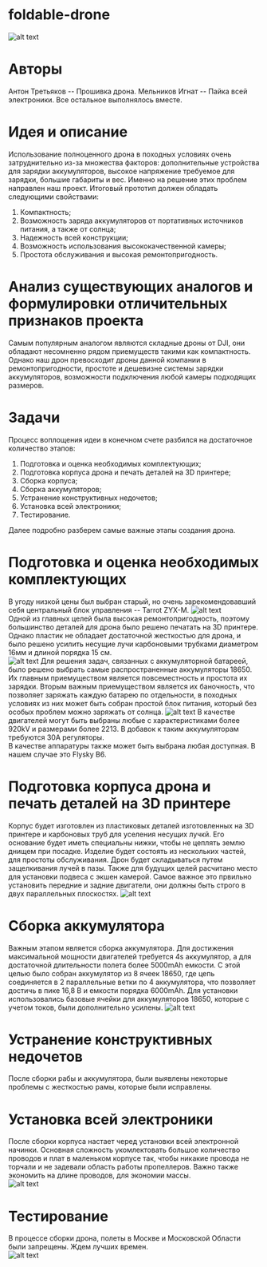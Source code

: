 # foldable-drone
![alt text](https://github.com/Minerkow/foldable-drone/blob/main/images/IMG_20230608_125940_Arcide-LMC8.4-Mi11u-v2.jpg)
# Авторы
Антон Третьяков -- Прошивка дрона.
Мельников Игнат -- Пайка всей электроники.
Вcе остальное выполнялось вместе.
# Идея и описание
Использование полноценного дрона в походных условиях очень затруднительно из-за множества факторов: дополнительные устройства для зарядки аккумуляторов, высокое напряжение требуемое для зарядки, большие габариты и вес. Именно на решение этих проблем направлен наш проект. Итоговый прототип должен обладать следующими свойствами:  
1) Компактность;
2) Возможность заряда аккумуляторов от портативных источников питания, а также от солнца;
3) Надежность всей конструкции;
4) Возможность использования высококачественной камеры;
5) Простота обслуживания и высокая ремонтопригодность.
# Анализ существующих аналогов и формулировки отличительных признаков проекта
Самым популярным аналогом являются складные дроны от DJI, они обладают несомненно рядом приемуществ такими как компактность. Однако наш дрон превосходит дроны данной компании в ремонтопригодности, простоте и дешевизне системы зарядки аккумуляторов, возможности подключения любой камеры подходящих размеров.
# Задачи
 Процесс воплощения идеи в конечном счете разбился на достаточное количество этапов:
1) Подготовка и оценка необходимых комплектующих;
2) Подготовка корпуса дрона и печать деталей на 3D принтере;
3) Сборка корпуса;
4) Сборка аккумуляторов;
5) Устранение конструктивных недочетов;
6) Установка всей электроники;
7) Тестирование.

Далее подробно разберем самые важные этапы создания дрона.

# Подготовка и оценка необходимых комплектующих
В угоду низкой цены был выбран старый, но очень зарекомендовавший себя центральный блок управления -- Tarrot ZYX-M.
![alt text](https://github.com/Minerkow/foldable-drone/blob/main/images/IMG_20230608_130112_Arcide-LMC8.4-Mi11u-v2.jpg)  
Одной из главных целей была высокая ремонтопригодность, поэтому большинство деталей для дрона было решено печатать на 3D принтере. Однако пластик не обладает достаточной жесткостью для дрона, и было решено усилить несущие лучи карбоновыми трубками диаметром 16мм и длиной порядка 15 см.   
![alt text](https://github.com/Minerkow/foldable-drone/blob/main/images/tube.jpg)
Для решения задач, связанных с аккумуляторной батареей, было решено выбрать самые распространенные аккумуляторы 18650. Их главным приемуществом является повсеместность и простота их зарядки. Вторым важным приемуществом является их баночность, что позволяет заряжать каждую батарею по отдельности, в походных условиях из них может быть собран простой блок питания, который без особых проблем можно заряжать от солнца.
![alt text](https://github.com/Minerkow/foldable-drone/blob/main/images/b5d7ca3c4ffcd75ea204ab5815bd3cd7.JPG)
В качестве двигателей могут быть выбраны любые с характеристиками более 920kV и размерами более 2213. В добавок к таким аккумуляторам требуются 30А регуляторы.  
В качестве аппаратуры также может быть выбрана любая доступная. В нашем случае это Flysky B6.
# Подготовка корпуса дрона и печать деталей на 3D принтере
Корпус будет изготовлен из пластиковых деталей изготовленных на 3D принтере и карбоновых труб для уселения несущих лучкй. Его основание будет иметь специальны нижки, чтобы не цеплять землю днищем при посадке. Изделие будет состоять из нескольких частей, для простоты обслуживания. Дрон будет складываться путем защелкивания лучей в пазы. Также для будущих целей расчитано место для установки подвеса с экшен камерой. Самое важное это првильно установить передние и задние двигатели, они должны быть строго в двух параллельных плоскостях. 
![alt text](https://github.com/Minerkow/foldable-drone/blob/main/images/Screenshot%202023-06-08%20at%2023.41.05.png)
# Сборка аккумулятора
Важным этапом является сборка аккумулятора. Для достижения максимальной мощности двигателей требуется 4s аккумулятор, а для достаточной длительности полета более 5000mAh емкости. С этой целью было собран аккумулятор из 8 ячеек 18650, где цепь соединяется в 2 параллельные ветки по 4 аккумулятора, что позволяет достичь в пике 16,8 В и емкости порядка 6000mAh. Для установки использовались базовые ячейки для аккумуляторов 18650, которые с учетом токов, были дополнительно усилены.
![alt text](https://github.com/Minerkow/foldable-drone/blob/main/images/IMG_20230607_151829_Arcide-LMC8.4-Mi11u-v2.jpg)
# Устранение конструктивных недочетов
После сборки рабы и аккумулятора, были выявлены некоторые проблемы с жесткостью рамы, которые были исправлены. 

# Установка всей электроники
После сборки корпуса настает черед установки всей электронной начинки. Основная сложность укомлектовать большое количество проводов и плат в маленьком корпусе так, чтобы никакие провода не торчали и не задевали область работы пропеллеров. Важно также экономить на длине проводов, для экономии массы.  
![alt text](https://github.com/Minerkow/foldable-drone/blob/main/images/Screenshot%202023-06-08%20at%2023.51.17.png)
# Тестирование
В процессе сборки дрона, полеты в Москве и Московской Области были запрещены. Ждем лучших времен.  
![alt text](https://github.com/Minerkow/foldable-drone/blob/main/images/Screenshot%202023-06-08%20at%2023.57.19.png)



